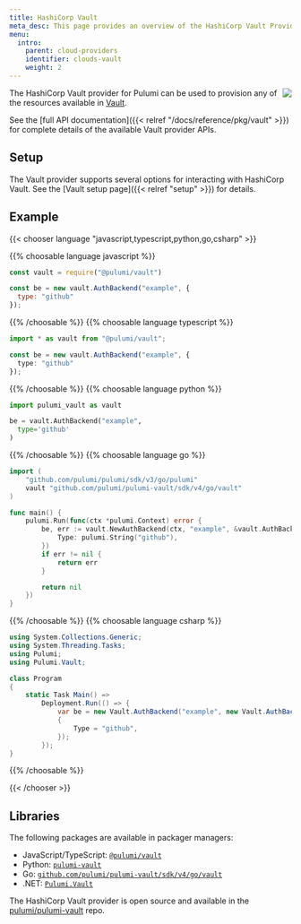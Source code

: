 ```yaml
---
title: HashiCorp Vault
meta_desc: This page provides an overview of the HashiCorp Vault Provider for Pulumi.
menu:
  intro:
    parent: cloud-providers
    identifier: clouds-vault
    weight: 2
---
```


<img src="/logos/tech/vault.png" align="right" class="h-16 px-8 pb-4">

The HashiCorp Vault provider for Pulumi can be used to provision any of the resources available in [Vault](https://www.vaultproject.io/).

See the [full API documentation]({{< relref "/docs/reference/pkg/vault" >}}) for complete details of the available Vault provider APIs.

## Setup

The Vault provider supports several options for interacting with HashiCorp Vault.  See the [Vault setup page]({{< relref "setup" >}}) for details.

## Example

{{< chooser language "javascript,typescript,python,go,csharp" >}}

{{% choosable language javascript %}}

```javascript
const vault = require("@pulumi/vault")

const be = new vault.AuthBackend("example", {
  type: "github"
});
```

{{% /choosable %}}
{{% choosable language typescript %}}

```typescript
import * as vault from "@pulumi/vault";

const be = new vault.AuthBackend("example", {
  type: "github"
});
```

{{% /choosable %}}
{{% choosable language python %}}

```python
import pulumi_vault as vault

be = vault.AuthBackend("example",
  type='github'
)
```

{{% /choosable %}}
{{% choosable language go %}}

```go
import (
	"github.com/pulumi/pulumi/sdk/v3/go/pulumi"
	vault "github.com/pulumi/pulumi-vault/sdk/v4/go/vault"
)

func main() {
	pulumi.Run(func(ctx *pulumi.Context) error {
		be, err := vault.NewAuthBackend(ctx, "example", &vault.AuthBackendArgs{
			Type: pulumi.String("github"),
		})
		if err != nil {
			return err
		}

		return nil
	})
}
```

{{% /choosable %}}
{{% choosable language csharp %}}

```csharp
using System.Collections.Generic;
using System.Threading.Tasks;
using Pulumi;
using Pulumi.Vault;

class Program
{
    static Task Main() =>
        Deployment.Run(() => {
            var be = new Vault.AuthBackend("example", new Vault.AuthBackendArgs
            {
                Type = "github",
            });
        });
}
```

{{% /choosable %}}

{{< /chooser >}}

## Libraries

The following packages are available in packager managers:

* JavaScript/TypeScript: [`@pulumi/vault`](https://www.npmjs.com/package/@pulumi/vault)
* Python: [`pulumi-vault`](https://pypi.org/project/pulumi-vault/)
* Go: [`github.com/pulumi/pulumi-vault/sdk/v4/go/vault`](https://github.com/pulumi/pulumi-vault)
* .NET: [`Pulumi.Vault`](https://www.nuget.org/packages/Pulumi.Vault)

The HashiCorp Vault provider is open source and available in the [pulumi/pulumi-vault](https://github.com/pulumi/pulumi-vault) repo.
